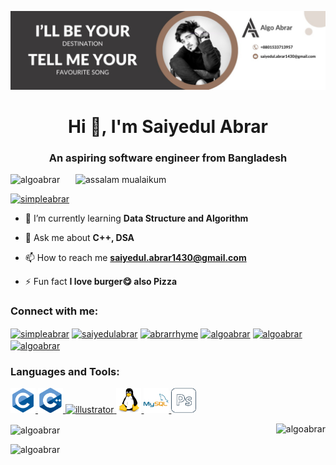 ![logo](https://github.com/AlgoAbrar/AlgoAbrar/blob/main/1720760255666.jpeg)
<h1 align="center">Hi 👋, I'm Saiyedul Abrar</h1>
<h3 align="center">An aspiring software engineer from Bangladesh</h3>

<img align="right" alt="assalam mualaikum" width="400" src="https://github.com/AlgoAbrar/AlgoAbrar/blob/main/Assalam%20Mualaikum.gif">

<p align="left"> <img src="https://komarev.com/ghpvc/?username=algoabrar&label=Profile%20views&color=0e75b6&style=flat" alt="algoabrar" /> </p>

<p align="left"> <a href="https://twitter.com/simpleabrar" target="blank"><img src="https://img.shields.io/twitter/follow/simpleabrar?logo=twitter&style=for-the-badge" alt="simpleabrar" /></a> </p>

- 🌱 I’m currently learning **Data Structure and Algorithm**

- 💬 Ask me about **C++, DSA**

- 📫 How to reach me **saiyedul.abrar1430@gmail.com**

- ⚡ Fun fact **I love burger😋 also Pizza**

<h3 align="left">Connect with me:</h3>
<p align="left">
<a href="https://twitter.com/simpleabrar" target="blank"><img align="center" src="https://raw.githubusercontent.com/rahuldkjain/github-profile-readme-generator/master/src/images/icons/Social/twitter.svg" alt="simpleabrar" height="30" width="40" /></a>
<a href="https://linkedin.com/in/saiyedulabrar" target="blank"><img align="center" src="https://raw.githubusercontent.com/rahuldkjain/github-profile-readme-generator/master/src/images/icons/Social/linked-in-alt.svg" alt="saiyedulabrar" height="30" width="40" /></a>
<a href="https://fb.com/abrarrhyme" target="blank"><img align="center" src="https://raw.githubusercontent.com/rahuldkjain/github-profile-readme-generator/master/src/images/icons/Social/facebook.svg" alt="abrarrhyme" height="30" width="40" /></a>
<a href="https://www.hackerrank.com/algoabrar" target="blank"><img align="center" src="https://raw.githubusercontent.com/rahuldkjain/github-profile-readme-generator/master/src/images/icons/Social/hackerrank.svg" alt="algoabrar" height="30" width="40" /></a>
<a href="https://codeforces.com/profile/algoabrar" target="blank"><img align="center" src="https://raw.githubusercontent.com/rahuldkjain/github-profile-readme-generator/master/src/images/icons/Social/codeforces.svg" alt="algoabrar" height="30" width="40" /></a>
<a href="https://www.leetcode.com/algoabrar" target="blank"><img align="center" src="https://raw.githubusercontent.com/rahuldkjain/github-profile-readme-generator/master/src/images/icons/Social/leet-code.svg" alt="algoabrar" height="30" width="40" /></a>
</p>

<h3 align="left">Languages and Tools:</h3>
<p align="left"> <a href="https://www.cprogramming.com/" target="_blank" rel="noreferrer"> <img src="https://raw.githubusercontent.com/devicons/devicon/master/icons/c/c-original.svg" alt="c" width="40" height="40"/> </a> <a href="https://www.w3schools.com/cpp/" target="_blank" rel="noreferrer"> <img src="https://raw.githubusercontent.com/devicons/devicon/master/icons/cplusplus/cplusplus-original.svg" alt="cplusplus" width="40" height="40"/> </a> <a href="https://www.adobe.com/in/products/illustrator.html" target="_blank" rel="noreferrer"> <img src="https://www.vectorlogo.zone/logos/adobe_illustrator/adobe_illustrator-icon.svg" alt="illustrator" width="40" height="40"/> </a> <a href="https://www.linux.org/" target="_blank" rel="noreferrer"> <img src="https://raw.githubusercontent.com/devicons/devicon/master/icons/linux/linux-original.svg" alt="linux" width="40" height="40"/> </a> <a href="https://www.mysql.com/" target="_blank" rel="noreferrer"> <img src="https://raw.githubusercontent.com/devicons/devicon/master/icons/mysql/mysql-original-wordmark.svg" alt="mysql" width="40" height="40"/> </a> <a href="https://www.photoshop.com/en" target="_blank" rel="noreferrer"> <img src="https://raw.githubusercontent.com/devicons/devicon/master/icons/photoshop/photoshop-line.svg" alt="photoshop" width="40" height="40"/> </a> </p>

<p><img align="right" src="https://github-readme-stats.vercel.app/api?username=algoabrar&show_icons=true&locale=en" alt="algoabrar" /></p>
<p><img align="center" src="https://github-readme-streak-stats.herokuapp.com/?user=algoabrar&" alt="algoabrar" /></p>
<p><img align="left" src="https://github-readme-stats.vercel.app/api/top-langs?username=algoabrar&show_icons=true&locale=en&layout=compact" alt="algoabrar" /></p>

